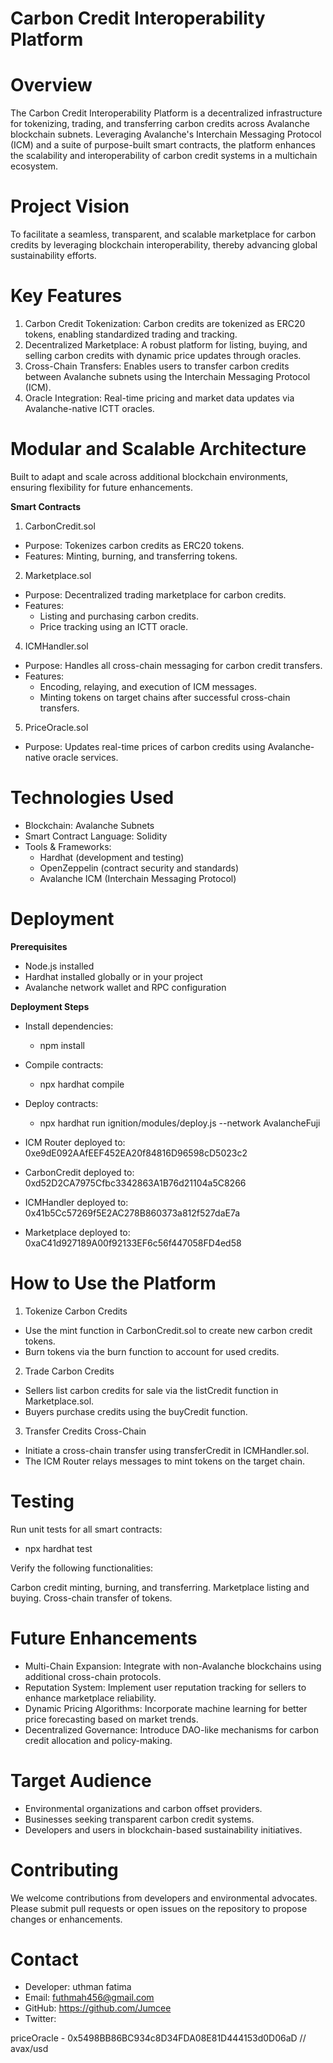 # Carbon Credit Interoperability Platform

# Overview

The Carbon Credit Interoperability Platform is a decentralized infrastructure for tokenizing, trading, and transferring carbon credits across Avalanche blockchain subnets. Leveraging Avalanche's Interchain Messaging Protocol (ICM) and a suite of purpose-built smart contracts, the platform enhances the scalability and interoperability of carbon credit systems in a multichain ecosystem.

# Project Vision

To facilitate a seamless, transparent, and scalable marketplace for carbon credits by leveraging blockchain interoperability, thereby advancing global sustainability efforts.

# Key Features
1. Carbon Credit Tokenization: Carbon credits are tokenized as ERC20 tokens, enabling standardized trading and tracking.
2. Decentralized Marketplace: A robust platform for listing, buying, and selling carbon credits with dynamic price updates through oracles.
3. Cross-Chain Transfers: Enables users to transfer carbon credits between Avalanche subnets using the Interchain Messaging Protocol (ICM).
4. Oracle Integration: Real-time pricing and market data updates via Avalanche-native ICTT oracles.

# Modular and Scalable Architecture

Built to adapt and scale across additional blockchain environments, ensuring flexibility for future enhancements.

**Smart Contracts**
1. CarbonCredit.sol
- Purpose: Tokenizes carbon credits as ERC20 tokens.
- Features: Minting, burning, and transferring tokens.

2. Marketplace.sol
- Purpose: Decentralized trading marketplace for carbon credits.
- Features:
   - Listing and purchasing carbon credits.
   - Price tracking using an ICTT oracle.

4. ICMHandler.sol
- Purpose: Handles all cross-chain messaging for carbon credit transfers.
- Features:
   - Encoding, relaying, and execution of ICM messages.
   - Minting tokens on target chains after successful cross-chain transfers.

5. PriceOracle.sol
- Purpose: Updates real-time prices of carbon credits using Avalanche-native oracle services.

# Technologies Used
- Blockchain: Avalanche Subnets
- Smart Contract Language: Solidity
- Tools & Frameworks:
   - Hardhat (development and testing)
   - OpenZeppelin (contract security and standards)
   - Avalanche ICM (Interchain Messaging Protocol)

# Deployment
**Prerequisites**
- Node.js installed
- Hardhat installed globally or in your project
- Avalanche network wallet and RPC configuration

**Deployment Steps**
- Install dependencies:
   - npm install
- Compile contracts:
   - npx hardhat compile
- Deploy contracts:
   - npx hardhat run ignition/modules/deploy.js --network AvalancheFuji

- ICM Router deployed to: 0xe9dE092AAfEEF452EA20f84816D96598cD5023c2
- CarbonCredit deployed to: 0xd52D2CA7975Cfbc3342863A1B76d21104a5C8266
- ICMHandler deployed to: 0x41b5Cc57269f5E2AC278B860373a812f527daE7a
- Marketplace deployed to: 0xaC41d927189A00f92133EF6c56f447058FD4ed58

# How to Use the Platform
1. Tokenize Carbon Credits
- Use the mint function in CarbonCredit.sol to create new carbon credit tokens.
- Burn tokens via the burn function to account for used credits.
2. Trade Carbon Credits
- Sellers list carbon credits for sale via the listCredit function in Marketplace.sol.
- Buyers purchase credits using the buyCredit function.
3. Transfer Credits Cross-Chain
- Initiate a cross-chain transfer using transferCredit in ICMHandler.sol.
- The ICM Router relays messages to mint tokens on the target chain.

# Testing
Run unit tests for all smart contracts:
- npx hardhat test

Verify the following functionalities:

Carbon credit minting, burning, and transferring.
Marketplace listing and buying.
Cross-chain transfer of tokens.

# Future Enhancements
- Multi-Chain Expansion: Integrate with non-Avalanche blockchains using additional cross-chain protocols.
- Reputation System: Implement user reputation tracking for sellers to enhance marketplace reliability.
- Dynamic Pricing Algorithms: Incorporate machine learning for better price forecasting based on market trends.
- Decentralized Governance: Introduce DAO-like mechanisms for carbon credit allocation and policy-making.

# Target Audience
- Environmental organizations and carbon offset providers.
- Businesses seeking transparent carbon credit systems.
- Developers and users in blockchain-based sustainability initiatives.

# Contributing
We welcome contributions from developers and environmental advocates. Please submit pull requests or open issues on the repository to propose changes or enhancements.


# Contact
- Developer: uthman fatima
- Email: futhmah456@gmail.com
- GitHub: https://github.com/Jumcee
- Twitter: 

priceOracle - 0x5498BB86BC934c8D34FDA08E81D444153d0D06aD // avax/usd
